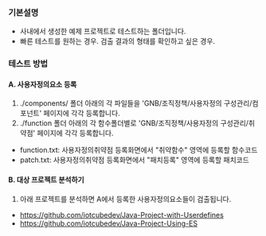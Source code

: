 ### 기본설명
* 사내에서 생성한 예제 프로젝트로 테스트하는 폴더입니다.
* 빠른 테스트를 원하는 경우. 검출 결과의 형태를 확인하고 싶은 경우.

### 테스트 방법 

#### A. 사용자정의요소 등록 
1. ./components/ 폴더 아래의 각 파일들을 'GNB/조직정책/사용자정의 구성관리/컴포넌트' 페이지에 각각 등록합니다.
2. ./function 폴더 아래의 각 함수폴더별로 'GNB/조직정책/사용자정의 구성관리/취약점' 페이지에 각각 등록합니다.
* function.txt: 사용자정의취약점 등록화면에서 "취약함수" 영역에 등록할 함수코드
* patch.txt: 사용자정의취약점 등록화면에서 "패치등록" 영역에 등록할 패치코드


#### B. 대상 프로젝트 분석하기  
1. 아래 프로젝트를 분석하면 A에서 등록한 사용자정의요소들이 검출됩니다.

* https://github.com/iotcubedev/Java-Project-with-Userdefines
* https://github.com/iotcubedev/Java-Project-Using-ES
